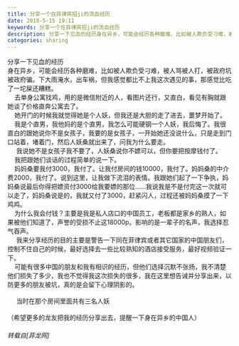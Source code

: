 ```yaml
---
title: 分享一个在菲律宾招ji的流血经历
date: 2018-5-15 19:11
keywords: 分享一个在菲律宾招ji的流血经历
description: 分享一下见血的经历身在异乡，可能会经历各种磨难，比如被人欺负受刁难，被人骂被人打，被政府坑被政府骗。下大雨淹水，出车祸，但我感觉都比不上我这次遇见的事，那感觉比吃了一坨屎还糟糕。    去单身公寓找鸡，用的是微信附近的人，看图片还行，又直白，看见有胸就跟她谈了价格直奔公寓去了。    她开门的时候我就觉得她是个人妖，但我还是大胆的走了进去，噩梦开始了。    我是个直男，我他妈的是个直男，我怎么可能硬钢一个人妖，我后悔了。我很直白的跟她说你不是女孩子，我要的是女孩子，一开始她还没说什么，只是走到门口站着，堵着门，然后人妖桑就出来了，问我为什么要走。     我说她不是女孩子我不要了，人妖桑说你不嫖可以，但你要把按摩钱付了。    我把跟她们谈话的过程简单的说一下。    妈妈桑要我付3000，我付了。让我付房间的钱10000，我付了。妈妈桑的中介费2000，我付了。说到这里，让我做下流泪的表情。我跟她们起了一下争执，妈妈桑说最后你得把嫖资付3000给我要嫖的那位……我说我是不是付完这一次就可以走了，妈妈桑说是的，我就又付了3000，赶紧闪人，过程还被妈妈桑摸了一下鸡鸡。    为什么我会付钱？主要是我是私人店口的中国员工，老板都是家乡的熟人，如果被他们知道了，声誉的受损不止这18000p。影响的是一辈子的名声，我选择忍气吞声。     我来分享经历的目的主要是警告一下同在菲律宾或者其它国家的中国朋友们，控制不住自己的时候，最好选择去一些比较熟知的酒店接受服务，最好视频验证一下。    可能有很多中国的朋友和我有相识的经历，但他们选择沉默不张扬，我不清楚他们损失了多少，我也不觉得我这次损失的很多，我在这里想告诫并分享出来，以防更多的朋友被坑，真的是会留下心理阴影的。     当时在那个房间里面共有三名人妖（希望更多的龙友把我的经历分享出去，提醒一下身在异乡的中国人）
categories: sharing
---
```

<td class="t_f" id="postmessage_1335394">

分享一下见血的经历<br/>
身在异乡，可能会经历各种磨难，比如被人欺负受刁难，被人骂被人打，被政府坑被政府骗。下大雨淹水，出车祸，但我感觉都比不上我这次遇见的事，那感觉比吃了一坨屎还糟糕。<br/>
    去单身公寓找鸡，用的是微信附近的人，看图片还行，又直白，看见有胸就跟她谈了价格直奔公寓去了。<br/>
    她开门的时候我就觉得她是个人妖，但我还是大胆的走了进去，噩梦开始了。<br/>
    我是个直男，我他妈的是个直男，我怎么可能硬钢一个人妖，我后悔了。我很直白的跟她说你不是女孩子，我要的是女孩子，一开始她还没说什么，只是走到门口站着，堵着门，然后人妖桑就出来了，问我为什么要走。<br/>
     我说她不是女孩子我不要了，人妖桑说你不嫖可以，但你要把按摩钱付了。<br/>
    我把跟她们谈话的过程简单的说一下。<br/>
    妈妈桑要我付3000，我付了。让我付房间的钱10000，我付了。妈妈桑的中介费2000，我付了。说到这里，让我做下流泪的表情。我跟她们起了一下争执，妈妈桑说最后你得把嫖资付3000给我要嫖的那位……我说我是不是付完这一次就可以走了，妈妈桑说是的，我就又付了3000，赶紧闪人，过程还被妈妈桑摸了一下鸡鸡。<br/>
    为什么我会付钱？主要是我是私人店口的中国员工，老板都是家乡的熟人，如果被他们知道了，声誉的受损不止这18000p。影响的是一辈子的名声，我选择忍气吞声。<br/>
     我来分享经历的目的主要是警告一下同在菲律宾或者其它国家的中国朋友们，控制不住自己的时候，最好选择去一些比较熟知的酒店接受服务，最好视频验证一下。<br/>
    可能有很多中国的朋友和我有相识的经历，但他们选择沉默不张扬，我不清楚他们损失了多少，我也不觉得我这次损失的很多，我在这里想告诫并分享出来，以防更多的朋友被坑，真的是会留下心理阴影的。<br/>
<br/>
     当时在那个房间里面共有三名人妖<br/>
<br/>
（希望更多的龙友把我的经历分享出去，提醒一下身在异乡的中国人）</td>
###### 转载自[菲龙网]